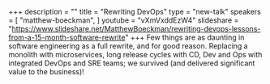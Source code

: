 +++
description = ""
title = "Rewriting DevOps"
type = "new-talk"
speakers = [
        "matthew-boeckman",
]
youtube = "vXmVxddEzW4"
slideshare = "https://www.slideshare.net/MatthewBoeckman/rewriting-devops-lessons-from-a-15-month-software-rewrite"
+++
Few things are as daunting in software engineering as a full rewrite, and for good reason. Replacing a monolith with microservices, long release cycles with CD, Dev and Ops with integrated DevOps and SRE teams; we survived (and delivered significant value to the business)!